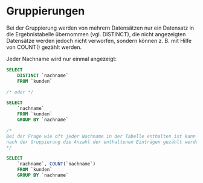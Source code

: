 # Gruppierungen

Bei der Gruppierung werden von mehrern Datensätzen nur ein Datensatz in die Ergebnistabelle übernommen (vgl. DISTINCT), die nicht angezeigten Datensätze werden jedoch nicht verworfen, sondern können z. B. mit Hilfe von COUNT() gezählt werden.

Jeder Nachname wird nur einmal angezeigt:
```SQL
SELECT
    DISTINCT `nachname`
    FROM `kunden`

/* oder */

SELECT
    `nachname`
    FROM `kunden`
    GROUP BY `nachname`

/*
Bei der Frage wie oft jeder Nachname in der Tabelle enthalten ist kann
nach der Gruppierung die Anzahl der enthaltenen Einträgen gezählt werden
*/

SELECT
    `nachname`, COUNT(`nachname`)
    FROM `kunden`
    GROUP BY `nachname`
```
